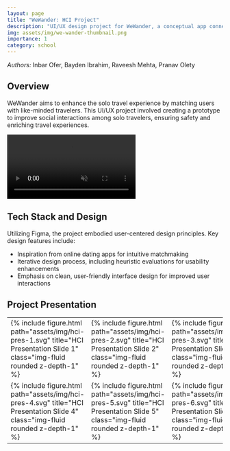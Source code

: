 ```yaml
---
layout: page
title: "WeWander: HCI Project"
description: "UI/UX design project for WeWander, a conceptual app connecting solo travelers<br><b>Using: </b><em>Figma, User-Centered Design Principles</em>"
img: assets/img/we-wander-thumbnail.png
importance: 1
category: school
---
```


<em>Authors:</em> Inbar Ofer, Bayden Ibrahim, Raveesh Mehta, Pranav Olety

## Overview

WeWander aims to enhance the solo travel experience by matching users with like-minded travelers. This UI/UX project involved creating a prototype to improve social interactions among solo travelers, ensuring safety and enriching travel experiences.

<div class="col-auto mt-3 mt-md-0">
    <video width="300" controls autoplay muted loop>
        <source src="../../assets/video/wewander-demo-video.mov" type="video/mp4">
        Your browser does not support the video tag.
    </video>
</div>

## Tech Stack and Design

Utilizing Figma, the project embodied user-centered design principles. Key design features include:
- Inspiration from online dating apps for intuitive matchmaking
- Iterative design process, including heuristic evaluations for usability enhancements
- Emphasis on clean, user-friendly interface design for improved user interactions

## Project Presentation

<table>
    <tr>
        <td>{% include figure.html path="assets/img/hci-pres-1.svg" title="HCI Presentation Slide 1" class="img-fluid rounded z-depth-1" %}</td>
        <td>{% include figure.html path="assets/img/hci-pres-2.svg" title="HCI Presentation Slide 2" class="img-fluid rounded z-depth-1" %}</td>
        <td>{% include figure.html path="assets/img/hci-pres-3.svg" title="HCI Presentation Slide 3" class="img-fluid rounded z-depth-1" %}</td>
    </tr>
    <tr>
        <td>{% include figure.html path="assets/img/hci-pres-4.svg" title="HCI Presentation Slide 4" class="img-fluid rounded z-depth-1" %}</td>
        <td>{% include figure.html path="assets/img/hci-pres-5.svg" title="HCI Presentation Slide 5" class="img-fluid rounded z-depth-1" %}</td>
        <td>{% include figure.html path="assets/img/hci-pres-6.svg" title="HCI Presentation Slide 6" class="img-fluid rounded z-depth-1" %}</td>
    </tr>
</table>